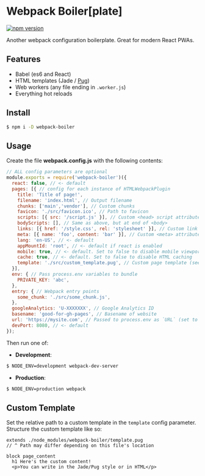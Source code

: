 # Webpack Boiler[plate]
[![npm version](https://badge.fury.io/js/webpack-boiler.svg)](https://badge.fury.io/js/webpack-boiler)

Another webpack configuration boilerplate. Great for modern React PWAs.

## Features
- Babel (es6 and React)
- HTML templates (Jade / [Pug](https://pugjs.org))
- Web workers (any file ending in `.worker.js`)
- Everything hot reloads

## Install
```bash
$ npm i -D webpack-boiler
```

## Usage
Create the file __webpack.config.js__ with the following contents:
```JavaScript
// ALL config parameters are optional
module.exports = require('webpack-boiler')({
  react: false, // <- default
  pages: [{ // config for each instance of HTMLWebpackPlugin
    title: 'Title of page!',
    filename: 'index.html', // Output filename
    chunks: ['main','vendor'], // Custom chunks
    favicon: './src/favicon.ico', // Path to favicon
    scripts: [{ src: '/script.js' }], // Custom <head> script attributes
    bodyScripts: [], // Same as above, but at end of <body>
    links: [{ href: '/style.css', rel: 'stylesheet' }], // Custom link attributes
    meta: [{ name: 'foo', content: 'bar' }], // Custom <meta> attributes
    lang: 'en-US', // <- default
    appMountId: 'root', // <- default if react is enabled
    mobile: true, // <- default. Set to false to disable mobile viewport
    cache: true, // <- default. Set to false to disable HTML caching
    template: './src/custom_template.pug', // Custom page template (see below)
  }],
  env: { // Pass process.env variables to bundle
    PRIVATE_KEY: 'abc',
  },
  entry: { // Webpack entry points
    some_chunk: './src/some_chunk.js',
  },
  googleAnalytics: 'U-XXXXXXX', // Google Analytics ID
  basename: 'good-for-gh-pages', // Basename of website
  url: 'https://mysite.com', // Passed to process.env as `URL` (set to `http://localhost:<devPort>` during development)
  devPort: 8080, // <- default
});

```

Then run one of:
- __Development__:
```bash
$ NODE_ENV=development webpack-dev-server
```
- __Production__:
```bash
$ NODE_ENV=production webpack
```


## Custom Template
Set the relative path to a custom template in the `template` config parameter. Structure the custom template like so:
```pug
extends ./node_modules/webpack-boiler/template.pug
// ^ Path may differ depending on this file's location

block page_content
  h1 Here's the custom content!
  <p>You can write in the Jade/Pug style or in HTML</p>
```